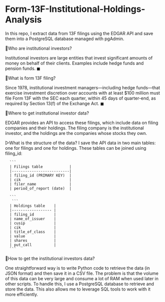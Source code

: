 # Form-13F-Institutional-Holdings-Analysis

In this repo, I extract data from 13F filings using the EDGAR API and save them into a PostgreSQL database managed with pgAdmin.

📏Who are institutional investors?

Institutional investors are large entities that invest significant amounts of money on behalf of their clients. 
Examples include hedge funds and pension funds. ◼

📏What is form 13F filing? 

 Since 1978, institutional investment managers—including hedge funds—that exercise investment discretion over accounts with at least $100 million must file Form 13F with the SEC each quarter, within 45 days of quarter-end, as required by Section 13(f) of the Exchange Act. ◼

📏Where to get institutional investor data?

EDGAR provides an API to access these filings, which include data on filing companies and their holdings. The filing company is the institutional investor, and the holdings are the companies whose stocks they own.

▷What is the structure of the data? 
      I save the API data in two main tables: one for filings and one for holdings. These tables can be joined using filing_id:
  
      ```
      | Filings table            |
      |--------------------------|
      | filing_id (PRIMARY KEY)  |
      | cik                      |
      | filer_name               |
      | period_of_report (date)  |

      ```
       ```
      | Holdings table    |
      |------------------ |
      | filing_id         |
      | name_of_issuer    |
      | cusip             |
      | cik               |
      | title_of_class    |
      | value             |
      | shares            |
      | put_call          |
      ```

 📏How to get the institutional investors data? 

 One straightforward way is to write Python code to retrieve the data (in JSON format) and then save it in a CSV file. The problem is that the volume of this data can be very large and consume a lot of RAM when used later in other scripts. To handle this, I use a PostgreSQL database to retrieve and store the data. This also allows me to leverage SQL tools to work with it more efficiently.
 
      
     
      
      
